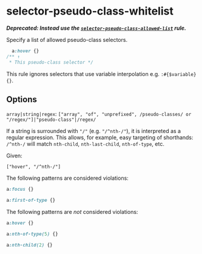 # selector-pseudo-class-whitelist

**_Deprecated: Instead use the [`selector-pseudo-class-allowed-list`](https://github.com/stylelint/stylelint/tree/13.7.0/lib/rules/selector-pseudo-class-allowed-list/README.md) rule._**

Specify a list of allowed pseudo-class selectors.

<!-- prettier-ignore -->
```css
  a:hover {}
/** ↑
 * This pseudo-class selector */
```

This rule ignores selectors that use variable interpolation e.g. `:#{$variable} {}`.

## Options

`array|string|regex`: `["array", "of", "unprefixed", /pseudo-classes/ or "/regex/"]|"pseudo-class"|/regex/`

If a string is surrounded with `"/"` (e.g. `"/^nth-/"`), it is interpreted as a regular expression. This allows, for example, easy targeting of shorthands: `/^nth-/` will match `nth-child`, `nth-last-child`, `nth-of-type`, etc.

Given:

```
["hover", "/^nth-/"]
```

The following patterns are considered violations:

<!-- prettier-ignore -->
```css
a:focus {}
```

<!-- prettier-ignore -->
```css
a:first-of-type {}
```

The following patterns are _not_ considered violations:

<!-- prettier-ignore -->
```css
a:hover {}
```

<!-- prettier-ignore -->
```css
a:nth-of-type(5) {}
```

<!-- prettier-ignore -->
```css
a:nth-child(2) {}
```
